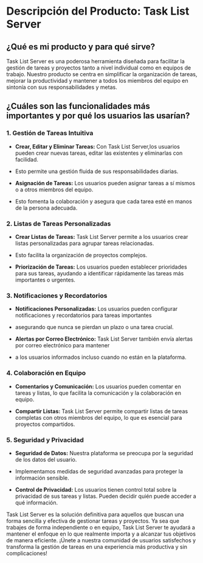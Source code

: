 # Descripción del Producto: Task List Server

## ¿Qué es mi producto y para qué sirve?

Task List Server es una poderosa herramienta diseñada para facilitar la gestión de tareas y proyectos tanto a nivel individual como en equipos de trabajo. 
Nuestro producto se centra en simplificar la organización de tareas, mejorar la productividad y mantener a todos los miembros del equipo
en sintonía con sus responsabilidades y metas.

## ¿Cuáles son las funcionalidades más importantes y por qué los usuarios las usarían?

### 1. Gestión de Tareas Intuitiva

- **Crear, Editar y Eliminar Tareas:** Con Task List Server,los usuarios pueden crear nuevas tareas, editar las existentes y eliminarlas con facilidad.
-  Esto permite una gestión fluida de sus responsabilidades diarias.

- **Asignación de Tareas:** Los usuarios pueden asignar tareas a sí mismos o a otros miembros del equipo.
-  Esto fomenta la colaboración y asegura que cada tarea esté en manos de la persona adecuada.

### 2. Listas de Tareas Personalizadas

- **Crear Listas de Tareas:** Task List Server permite a los usuarios crear listas personalizadas para agrupar tareas relacionadas.
-  Esto facilita la organización de proyectos complejos.

- **Priorización de Tareas:** Los usuarios pueden establecer prioridades para sus tareas, ayudando a identificar rápidamente las tareas más importantes o urgentes.

### 3. Notificaciones y Recordatorios

- **Notificaciones Personalizadas:** Los usuarios pueden configurar notificaciones y recordatorios para tareas importantes
-  asegurando que nunca se pierdan un plazo o una tarea crucial.

- **Alertas por Correo Electrónico:** Task List Server también envía alertas por correo electrónico para mantener
- a los usuarios informados incluso cuando no están en la plataforma.

### 4. Colaboración en Equipo

- **Comentarios y Comunicación:** Los usuarios pueden comentar en tareas y listas, lo que facilita la comunicación y la colaboración en equipo.

- **Compartir Listas:** Task List Server permite compartir listas de tareas completas con otros miembros del equipo, lo que es esencial para proyectos compartidos.

### 5. Seguridad y Privacidad

- **Seguridad de Datos:** Nuestra plataforma se preocupa por la seguridad de los datos del usuario.
- Implementamos medidas de seguridad avanzadas para proteger la información sensible.

- **Control de Privacidad:** Los usuarios tienen control total sobre la privacidad de sus tareas y listas. Pueden decidir quién puede acceder a qué información.

Task List Server es la solución definitiva para aquellos que buscan una forma sencilla y efectiva de gestionar tareas y proyectos. 
Ya sea que trabajes de forma independiente o en equipo, Task List Server te ayudará a mantener el enfoque en lo que realmente importa y a alcanzar tus objetivos de manera eficiente. ¡Únete a nuestra comunidad de usuarios satisfechos y transforma la gestión de tareas en una experiencia más productiva y sin complicaciones!
